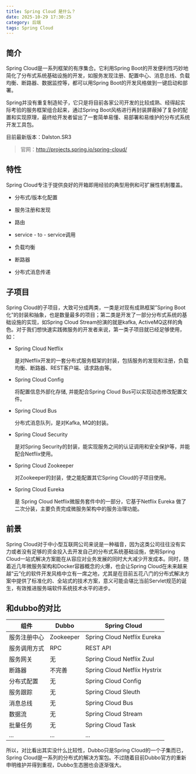 ```yaml
---
title: Spring Cloud 是什么？
date: 2025-10-29 17:30:25
category: 后端
tags: Spring Cloud
---
```


## 简介

Spring Cloud是一系列框架的有序集合。它利用Spring Boot的开发便利性巧妙地简化了分布式系统基础设施的开发，如服务发现注册、配置中心、消息总线、负载均衡、断路器、数据监控等，都可以用Spring Boot的开发风格做到一键启动和部署。

Spring并没有重复制造轮子，它只是将目前各家公司开发的比较成熟、经得起实际考验的服务框架组合起来，通过Spring Boot风格进行再封装屏蔽掉了复杂的配置和实现原理，最终给开发者留出了一套简单易懂、易部署和易维护的分布式系统开发工具包。

目前最新版本：Dalston.SR3

> 官网：http://projects.spring.io/spring-cloud/

## 特性
Spring Cloud专注于提供良好的开箱即用经验的典型用例和可扩展性机制覆盖。

- 分布式/版本化配置

- 服务注册和发现

- 路由

- service - to - service调用

- 负载均衡

- 断路器

- 分布式消息传递

## 子项目

Spring Cloud的子项目，大致可分成两类，一类是对现有成熟框架”Spring Boot化”的封装和抽象，也是数量最多的项目；第二类是开发了一部分分布式系统的基础设施的实现，如Spring Cloud Stream扮演的就是kafka, ActiveMQ这样的角色。对于我们想快速实践微服务的开发者来说，第一类子项目就已经足够使用，如：

- Spring Cloud Netflix

    是对Netflix开发的一套分布式服务框架的封装，包括服务的发现和注册，负载均衡、断路器、REST客户端、请求路由等。
　　
- Spring Cloud Config

    将配置信息外部化存储, 并能配合Spring Cloud Bus可以实现动态修改配置文件。
　　
- Spring Cloud Bus

    分布式消息队列，是对Kafka, MQ的封装。
　　
- Spring Cloud Security

    是对Spring Security的封装，能实现服务之间的认证调用和安全保护等，并能配合Netflix使用。
　　
- Spring Cloud Zookeeper

    对Zookeeper的封装，使之能配置其它Spring Cloud的子项目使用。
　　
- Spring Cloud Eureka

    是 Spring Cloud Netflix微服务套件中的一部分，它基于Netflix Eureka 做了二次分装，主要负责完成微服务架构中的服务治理功能。

## 前景

Spring Cloud对于中小型互联网公司来说是一种福音，因为这类公司往往没有实力或者没有足够的资金投入去开发自己的分布式系统基础设施，使用Spring Cloud一站式解决方案能在从容应对业务发展的同时大大减少开发成本。同时，随着近几年微服务架构和Docker容器概念的火爆，也会让Spring Cloud在未来越来越“云”化的软件开发风格中立有一席之地，尤其是在目前五花八门的分布式解决方案中提供了标准化的、全站式的技术方案，意义可能会堪比当前Servlet规范的诞生，有效推进服务端软件系统技术水平的进步。

## 和dubbo的对比

组件 | Dubbo | Spring Cloud
---|---|---
服务注册中心 | Zookeeper | Spring Cloud Netflix Eureka
服务调用方式 | RPC | REST API
服务网关 | 无 | Spring Cloud Netflix Zuul
断路器 | 不完善 | Spring Cloud Netflix Hystrix
分布式配置 | 无 | Spring Cloud Config
服务跟踪 | 无 | Spring Cloud Sleuth
消息总线 | 无 | Spring Cloud Bus
数据流 | 无 | Spring Cloud Stream
批量任务 | 无 | Spring Cloud Task
... | ... | ...
 
所以，对比看出其实没什么比较性，Dubbo只是Spring Cloud的一个子集而已，Spring Cloud是一系列的分布式的解决方案包。不过随着目前Dubbo官方的重新申明维护并得到重视，Dubbo生态圈也会逐渐强大。

